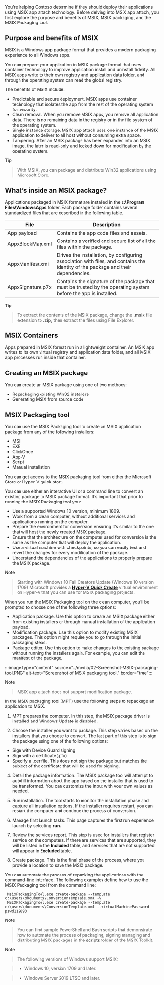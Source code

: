 You’re helping Contoso determine if they should deploy their applications using MSIX app attach technology. Before delving into MSIX app attach, you first explore the purpose and benefits of MSIX, MSIX packaging, and the MSIX Packaging tool.

## Purpose and benefits of MSIX

MSIX is a Windows app package format that provides a modern packaging experience to all Windows apps.

You can prepare your application in MSIX package format that uses container technology to improve application install and uninstall fidelity. All MSIX apps write to their own registry and application data folder, and through the operating system can read the global registry.

The benefits of MSIX include:

- Predictable and secure deployment. MSIX apps use container technology that isolates the app from the rest of the operating system for security.
- Clean removal. When you remove MSIX apps, you remove all application data. There is no remaining data in the registry or in the file system of the operating system.
- Single instance storage. MSIX app attach uses one instance of the MSIX application to deliver to all host without consuming extra space.
- Tampering. After an MSIX package has been expanded into an MSIX image, the later is read-only and locked down for modification by the operating system.

> [!TIP]

> With MSIX, you can package and distribute Win32 applications using Microsoft Store.

## What’s inside an MSIX package?

Applications packaged in MSIX format are installed in the **c:\Program Files\WindowsApps** folder. Each package folder contains several standardized files that are described in the following table.

| File              | Description                                                  |
| ----------------- | ------------------------------------------------------------ |
|App payload|Contains the app code files and assets.|
|AppxBlockMap.xml|Contains a verified  and secure list of all the files within the package.|
| AppxManifest.xml|Drives the installation, by configuring association with files, and contains the identity of the package and their dependencies. |
| AppxSignature.p7x|Contains the signature of the package that must be trusted by the operating system before the app is installed.|

>[!TIP]

>To extract the contents of the MSIX package, change the **.msix** file extension to **.zip,** then extract the files using File Explorer.

## MSIX Containers

Apps prepared in MSIX format run in a lightweight container. An MSIX app writes to its own virtual registry and application data folder, and all MSIX app processes run inside that container.

## Creating an MSIX package

You can create an MSIX package using one of two methods:

- Repackaging existing Win32 installers
- Generating MSIX from source code

## MSIX Packaging tool

You can use the MSIX Packaging tool to create an MSIX application package from any of the following installers:

- MSI
- EXE
- ClickOnce
- App-V
- Script
- Manual installation

You can get access to the MSIX packaging tool from either the Microsoft Store or Hyper-V quick start.

You can use either an interactive UI or a command line to convert an existing package to MSIX package format. It’s important that prior to running the MSIX Packaging tool you:

- Use a supported  Windows 10 version, minimum 1809.
- Work from a clean computer, without additional services and applications running on the computer.
- Prepare the environment for conversion ensuring it’s similar to the one that will host the newly created MSIX package.
- Ensure that the architecture on the computer used for conversion is the same as the computer that will deploy the application.
- Use a virtual machine with checkpoints, so you can easily test and revert the changes for every modification of the package.
- Understand the dependencies of the applications to properly prepare the MSIX package.

>[!NOTE]

> Starting with Windows 10 Fall Creators Update (Windows 10 version 1709) Microsoft provides a [**Hyper-V Quick Create**](https://docs.microsoft.com/windows/msix/packaging-tool/quick-create-vm) virtual environment on Hyper-V that you can use for MSIX packaging projects.

When you run the MSIX Packaging tool on the clean computer, you’ll be prompted to choose one of the following three options:

- Application package. Use this option to create an MSIX package either from existing installers or through manual installation of the application payload.
- Modification package. Use this option to modify existing MSIX packages. This option might require you to go through the initial packaging steps.
- Package editor. Use this option to make changes to the existing package without running the installers again. For example, you can edit the manifest of the package.

:::image type="content" source="../media/02-Screenshot-MSIX-packaging-tool.PNG" alt-text="Screenshot of MSIX packaging tool." border="true":::

> [!NOTE]

> MSIX app attach does not support modification package.

In the MSIX packaging tool (MPT) use the following steps to repackage an application to MSIX.

1. MPT prepares the computer. In this step, the MSIX package driver is installed and Windows Update is disabled.

2. Choose the installer you want to package. This step varies based on the installers that you choose to convert. The last part of this step is to sign the package using one of the following options:

 - Sign with Device Guard signing
 - Sign with a certificate(.pfx)
 - Specify a .cer file. This does not sign the package but matches the subject of the certificate that will be used for signing.

4. Detail the package information. The MSIX package tool will attempt to autofill information about the app based on the installer that is used to be transformed. You can customize the input with your own values as needed.

5. Run installation. The tool starts to monitor the installation phase and capture all installation options. If the installer requires restart, you can restart the computer and continue the process of conversion.

6. Manage first launch tasks. This page captures the first run experience launch by selecting **run.**

7. Review the services report. This step is used for installers that register service on the computers. If there are services that are supported, they will be listed in the **Included** table, and services that are not supported will appear in **Excluded** table.

8. Create package. This is the final phase of the process, where you provide a location to save the MSIX package.

You can automate the process of repacking the applications with the command-line interface. The following examples define how to use the MSIX Packaging tool from the command line:

```
 MsixPackagingTool.exe create-package --template c:\users\documents\ConversionTemplate.xml -v
 MSIXPackagingTool.exe create-package --template c:\users\documents\ConversionTemplate.xml --virtualMachinePassword pswd112893
```

>[!NOTE]

> You can find sample PowerShell and Bash scripts that demonstrate how to automate the process of packaging, signing managing and distributing MSIX packages in the [scripts](https://github.com/microsoft/MSIX-Toolkit/tree/master/Scripts) folder of the MSIX Toolkit.

>[!NOTE]

> The following versions of Windows support MSIX:

> - Windows 10, version 1709 and later.

> - Windows Server 2019 LTSC and later.
